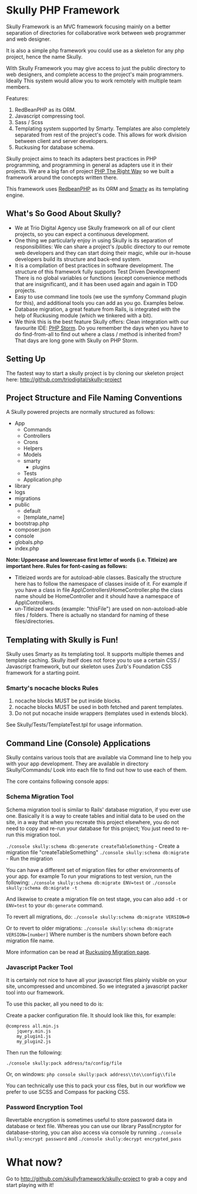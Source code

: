 # Skully PHP Framework

Skully Framework is an MVC framework focusing mainly on a better separation of directories for
collaborative work between web programmer and web designer.

It is also a simple php framework you could use as a skeleton for any php project, hence the name Skully.

With Skully Framework you may give access to just the public directory to web designers, and complete access
to the project's main programmers. Ideally This system would allow you to work remotely with multiple
team members.

Features:

1. RedBeanPHP as its ORM.
2. Javascript compressing tool.
3. Sass / Scss
4. Templating system supported by Smarty. Templates are also completely separated from rest of the project's code. This allows for work division between client and server developers.
5. Ruckusing for database schema.

Skully project aims to teach its adapters best practices in PHP programming, and programming in general as adapters use it in their projects. We are a big fan of project [PHP The Right Way](http://phptherightway.com) so we built a framework around the concepts written there.

This framework uses [RedbeanPHP](http://redbeanphp.com) as its ORM and [Smarty](http://smarty.net) as its templating engine.

## What's So Good About Skully?

- We at Trio Digital Agency use Skully framework on all of our client projects, so you can expect a continuous development.
- One thing we particularly enjoy in using Skully is its separation of responsibilities: We can share a project's /public directory to our remote web developers and they can start doing their magic, while our in-house developers build its structure and back-end system.
- It is a compilation of best practices in software development. The structure of this framework fully supports Test Driven Development! There is no global variables or functions (except convenience methods that are insignificant), and it has been used again and again in TDD projects.
- Easy to use command line tools (we use the symfony Command plugin for this), and additional tools you can add as you go. Examples below.
- Database migration, a great feature from Rails, is integrated with the help of Ruckusing module (which we tinkered with a bit).
- We think this is the best feature Skully offers: Clean integration with our favourite IDE: [PHP Storm](http://www.jetbrains.com/phpstorm/). Do you remember the days when you have to do find-from-all to find out where a class / method is inherited from? That days are long gone with Skully on PHP Storm.

## Setting Up

The fastest way to start a skully project is by cloning our skeleton project here: http://github.com/triodigital/skully-project

## Project Structure and File Naming Conventions

A Skully powered projects are normally structured as follows:

- App
    * Commands
    * Controllers
    * Crons
    * Helpers
    * Models
    * smarty
        - plugins
    * Tests
    * Application.php
- library
- logs
- migrations
- public
    * default
    * [template_name]
- bootstrap.php
- composer.json
- console
- globals.php
- index.php

**Note: Uppercase and lowercase first letter of words (i.e. Titleize) are important here. Rules for font-casing as follows:**

- Titleized words are for autoload-able classes. Basically the structure here has to follow the namespace of classes inside of it.
  For example if you have a class in file App\Controllers\HomeController.php the class name should be HomeController and it should have a namespace of App\Controllers.
- un-Titleized words (example: "thisFile") are used on non-autoload-able files / folders.
  There is actually no standard for naming of these files/directories.

## Templating with Skully is Fun!
Skully uses Smarty as its templating tool. It supports multiple themes and template caching. Skully itself does not force you to use a certain CSS / Javascript framework, but our skeleton uses Zurb's Foundation CSS framework for a starting point.

### Smarty's nocache blocks Rules

1. nocache blocks MUST be put inside blocks.
2. nocache blocks MUST be used in both fetched and parent templates.
3. Do not put nocache inside wrappers (templates used in extends block).

See Skully/Tests/TemplateTest.tpl for usage information.

## Command Line (Console) Applications

Skully contains various tools that are available via Command line to help you with your app development. They are available in directory Skully/Commands/ Look into each file to find out how to use each of them.

The core contains following console apps:

### Schema Migration Tool

Schema migration tool is similar to Rails' database migration, if you ever use one. Basically it is a way to create tables and initial data to be used on the site, in a way that when you recreate this project elsewhere, you do not need to copy and re-run your database for this project; You just need to re-run this migration tool.

`./console skully:schema db:generate createTableSomething` - Create a migration file "createTableSomething"
`./console skully:schema db:migrate` - Run the migration

You can have a different set of migration files for other environments of your app. for example To run your migrations to test version, run the following:
`./console skully:schema db:migrate ENV=test`
or
`./console skully:schema db:migrate -t`

And likewise to create a migration file on test stage, you can also add `-t` or `ENV=test` to your `db:generate` command.

To revert all migrations, do:
`./console skully:schema db:migrate VERSION=0`

Or to revert to older migrations:
`./console skully:schema db:migrate VERSION=[number]`
Where number is the numbers shown before each migration file name.

More information can be read at [Ruckusing Migration page](https://github.com/ruckus/ruckusing-migrations).

### Javascript Packer Tool

It is certainly not nice to have all your javascript files plainly visible on your site, uncompressed and uncombined. So we integrated a javascript packer tool into our framework.

To use this packer, all you need to do is:

Create a packer configuration file. It should look like this, for example:

```
@compress all.min.js
    jquery.min.js
    my_plugin1.js
    my_plugin2.js
```

Then run the following:

`./console skully:pack address/to/config/file`

Or, on windows:
`php console skully:pack address\\to\\config\\file`

You can technically use this to pack your css files, but in our workflow we prefer to use SCSS and Compass for packing CSS.

### Password Encryption Tool

Revertable encryption is sometimes useful to store password data in database or text file. Whereas you can use our library PassEncryptor for database-storing, you can also access via console by running
`./console skully:encrypt password`
and
`./console skully:decrypt encrypted_pass`

# What now?

Go to http://github.com/skullyframework/skully-project to grab a copy and start playing with it!

